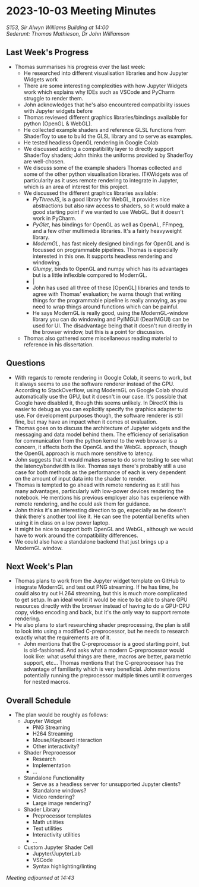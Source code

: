 # 2023-10-03 Meeting Minutes
_S153, Sir Alwyn Williams Building at 14:00_  
_Sederunt: Thomas Mathieson, Dr John Williamson_
## Last Week's Progress
 - Thomas summarises his progress over the last week:
   - He researched into different visualisation libraries and how Jupyter Widgets work
   - There are some interesting complexities with how Jupyter Widgets work which explains why IDEs such as VSCode and 
     PyCharm struggle to render them.
   - John acknowledges that he's also encountered compatibility issues with Jupyter widgets before
   - Thomas reviewed different graphics libraries/bindings available for python (OpenGL & WebGL).
   - He collected example shaders and reference GLSL functions from ShaderToy to use to build the GLSL library and to 
     serve as examples.
   - He tested headless OpenGL rendering in Google Colab
   - We discussed adding a compatibility layer to directly support ShaderToy shaders; John thinks the uniforms provided 
     by ShaderToy are well-chosen.
   - We discuss some of the example shaders Thomas collected and some of the other python visualisation libraries. 
     ITKWidgets was of particularity as it uses remote rendering to integrate in Jupyter, which is an area of interest 
     for this project.
   - We discussed the different graphics libraries available:
     - _PyThreeJS_, is a good library for WebGL, it provides nice abstractions but also raw access to shaders, so it 
       would make a good starting point if we wanted to use WebGL. But it doesn't work in PyCharm.
     - _PyGlet_, has bindings for OpenGL as well as OpenAL, FFmpeg, and a few other multimedia libraries. It's a fairly 
       heavyweight library.
     - _ModernGL_, has fast nicely designed bindings for OpenGL and is focussed on programmable pipelines. Thomas is 
       especially interested in this one. It supports headless rendering and windowing.
     - _Glumpy_, binds to OpenGL and numpy which has its advantages but is a little inflexible compared to ModernGL.
     - |
     - John has used all three of these [OpenGL] libraries and tends to agree with Thomas' evaluation; he warns though 
       that writing things for the programmable pipeline is really annoying, as you need to wrap things around functions 
       which can be painful.
     - He says ModernGL is really good, using the ModernGL-window library you can do windowing and PyIMGUI (DearIMGUI) 
       can be used for UI. The disadvantage being that it doesn't run directly in the browser window, but this is a 
       point for discussion.
   - Thomas also gathered some miscellaneous reading material to reference in his dissertation.

## Questions
 - With regards to remote rendering in Google Colab, it seems to work, but it always seems to use the software 
   renderer instead of the GPU. According to StackOverflow, using ModernGL on Google Colab should automatically use 
   the GPU, but it doesn't in our case. It's possible that Google have disabled it, though this seems unlikely. In 
   DirectX this is easier to debug as you can explicitly specify the graphics adapter to use. For development purposes 
   though, the software renderer is still fine, but may have an impact when it comes ot evaluation.
 - Thomas goes on to discuss the architecture of Jupyter widgets and the messaging and data model behind them. The 
   efficiency of serialisation for communication from the python kernel to the web browser is a concern, it affects 
   both the OpenGL and the WebGL approach, though the OpenGL approach is much more sensitive to latency.
 - John suggests that it would makes sense to do some testing to see what the latency/bandwidth is like. Thomas says 
   there's probably still a use case for both methods as the performance of each is very dependent on the amount of 
   input data into the shader to render.
 - Thomas is tempted to go ahead with remote rendering as it still has many advantages, particularly with low-power 
   devices rendering the notebook. He mentions his previous employer also has experience with remote rendering, and 
   he could ask them for guidance.
 - John thinks it's an interesting direction to go, especially as he doesn't think there's another tool like it. He 
   can see the potential benefits when using it in class on a low power laptop.
 - It might be nice to support both OpenGL and WebGL, although we would have to work around the compatibility 
   differences.
 - We could also have a standalone backend that just brings up a ModernGL window.

## Next Week's Plan
 - Thomas plans to work from the Jupyter widget template on GitHub to integrate ModernGL and test out PNG streaming. If 
   he has time, he could also try out H.264 streaming, but this is much more complicated to get setup. In an ideal world 
   it would be nice to be able to share GPU resources directly with the browser instead of having to do a GPU-CPU copy, 
   video encoding and back, but it's the only way to support remote rendering.
 - He also plans to start researching shader preprocessing, the plan is still to look into using a modified 
   C-preprocessor, but he needs to research exactly what the requirements are of it. 
   - John mentions that the C-preprocessor is a good starting point, but is old-fashioned. And asks what a modern 
     C-preprocessor would look like: what useful things are there, macros are better, parametric support, etc... Thomas 
     mentions that the C-preprocessor has the advantage of familiarity which is very beneficial. John mentions 
     potentially running the preprocessor multiple times until it converges for nested macros.
## Overall Schedule
 - The plan would be roughly as follows:
   - Jupyter Widget
     - PNG Streaming
     - H264 Streaming
     - Mouse/Keyboard interaction
     - Other interactivity?
   - Shader Preprocessor
     - Research
     - Implementation
     - ...
   - Standalone Functionality
     - Serve as a headless server for unsupported Jupyter clients?
     - Standalone windows?
     - Video rendering?
     - Large image rendering?
   - Shader Library
     - Preprocessor templates
     - Math utilities
     - Text utilities
     - Interactivity utilities
     - ...
   - Custom Jupyter Shader Cell
     - Jupyter/JupyterLab
     - VSCode
     - Syntax highlighting/linting

_Meeting adjourned at 14:43_
